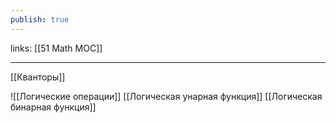 ```yaml
---
publish: true
---
```

links: [[51 Math MOC]]

---

[[Кванторы]]


![[Логические операции]]
[[Логическая унарная функция]]
[[Логическая бинарная функция]]
